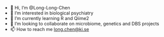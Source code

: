 - 👋 Hi, I’m @Long-Long-Chen
- 👀 I’m interested in biological psychiatry
- 🌱 I’m currently learning R and Qiime2
- 💞️ I’m looking to collaborate on microbiome, genetics and DBS projects
- 📫 How to reach me long.chen@ki.se

<!---
Long-Long-Chen/Long-Long-Chen is a ✨ special ✨ repository because its `README.md` (this file) appears on your GitHub profile.
You can click the Preview link to take a look at your changes.
--->
